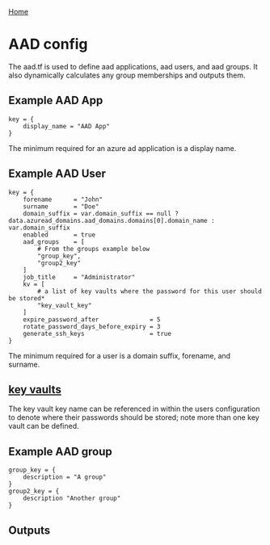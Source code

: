 [Home](https://github.com/heathen1878/Terraform/blob/main/root_modules/readme.md)

# AAD config

The aad.tf is used to define aad applications, aad users, and aad groups. It also dynamically calculates any group memberships and outputs them.

## Example AAD App

```hcl
key = {
    display_name = "AAD App"
}
```

The minimum required for an azure ad application is a display name. 

## Example AAD User

```hcl
key = {
    forename      = "John"
    surname       = "Doe"
    domain_suffix = var.domain_suffix == null ? data.azuread_domains.aad_domains.domains[0].domain_name : var.domain_suffix
    enabled       = true
    aad_groups    = [
        # From the groups example below
        "group_key",
        "group2_key"
    ]
    job_title     = "Administrator"
    kv = [
        # a list of key vaults where the password for this user should be stored*
        "key_vault_key"
    ]
    expire_password_after              = 5
    rotate_password_days_before_expiry = 3
    generate_ssh_keys                  = true
} 
```

The minimum required for a user is a domain suffix, forename, and surname.

## [key vaults](kv.md)

The key vault key name can be referenced in within the users configuration to denote where their passwords should be stored; note more than one key vault can be defined. 

## Example AAD group

```hcl
group_key = {
    description = "A group"
}
group2_key = {
    description "Another group"
}
```

## Outputs

